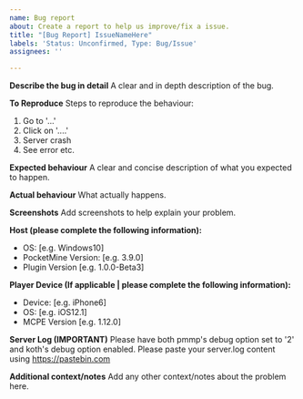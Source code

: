 ```yaml
---
name: Bug report
about: Create a report to help us improve/fix a issue.
title: "[Bug Report] IssueNameHere"
labels: 'Status: Unconfirmed, Type: Bug/Issue'
assignees: ''

---
```


**Describe the bug in detail**
A clear and in depth description of the bug.

**To Reproduce**
Steps to reproduce the behaviour:
1. Go to '...'
2. Click on '....'
3. Server crash
4. See error
etc.

**Expected behaviour**
A clear and concise description of what you expected to happen.

**Actual behaviour**
What actually happens.

**Screenshots**
Add screenshots to help explain your problem.

**Host (please complete the following information):**
 - OS: [e.g. Windows10]
 - PocketMine Version: [e.g. 3.9.0]
 - Plugin Version [e.g. 1.0.0-Beta3]

**Player Device (If applicable | please complete the following information):**
 - Device: [e.g. iPhone6]
 - OS: [e.g. iOS12.1]
 - MCPE Version [e.g. 1.12.0]

**Server Log (IMPORTANT)**
Please have both pmmp's debug option set to '2' and koth's debug option enabled.
Please paste your server.log content using https://pastebin.com

**Additional context/notes**
Add any other context/notes about the problem here.
